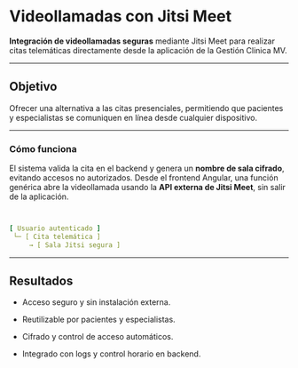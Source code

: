 # Videollamadas con Jitsi Meet

**Integración de videollamadas seguras** mediante Jitsi Meet para realizar citas telemáticas directamente desde la aplicación de la Gestión Clinica MV.

---

## Objetivo

Ofrecer una alternativa a las citas presenciales, permitiendo que pacientes y especialistas se comuniquen en línea desde cualquier dispositivo.

---

### Cómo funciona

El sistema valida la cita en el backend y genera un **nombre de sala cifrado**, evitando accesos no autorizados.
Desde el frontend Angular, una función genérica abre la videollamada usando la **API externa de Jitsi Meet**, sin salir de la aplicación.

```yaml


[ Usuario autenticado ]
 └─ [ Cita telemática ]
     → [ Sala Jitsi segura ]
```

---


## Resultados

- Acceso seguro y sin instalación externa.

- Reutilizable por pacientes y especialistas.

- Cifrado y control de acceso automáticos.

- Integrado con logs y control horario en backend.